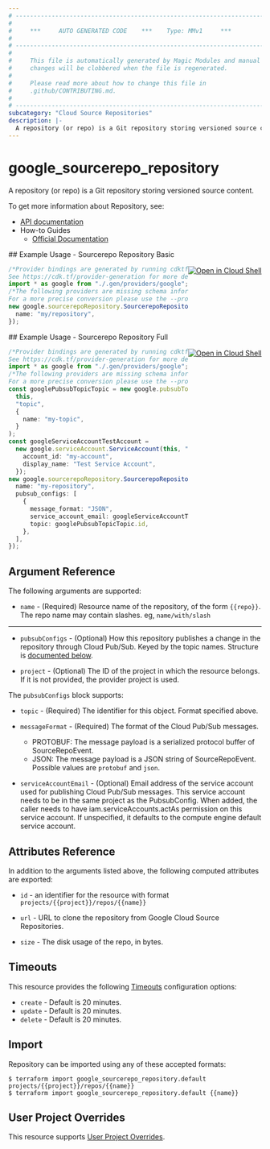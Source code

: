 ```yaml
---
# ----------------------------------------------------------------------------
#
#     ***     AUTO GENERATED CODE    ***    Type: MMv1     ***
#
# ----------------------------------------------------------------------------
#
#     This file is automatically generated by Magic Modules and manual
#     changes will be clobbered when the file is regenerated.
#
#     Please read more about how to change this file in
#     .github/CONTRIBUTING.md.
#
# ----------------------------------------------------------------------------
subcategory: "Cloud Source Repositories"
description: |-
  A repository (or repo) is a Git repository storing versioned source content.
---
```


# google\_sourcerepo\_repository

A repository (or repo) is a Git repository storing versioned source content.

To get more information about Repository, see:

* [API documentation](https://cloud.google.com/source-repositories/docs/reference/rest/v1/projects.repos)
* How-to Guides
  * [Official Documentation](https://cloud.google.com/source-repositories/)

<div class = "oics-button" style="float: right; margin: 0 0 -15px">
  <a href="https://console.cloud.google.com/cloudshell/open?cloudshell_git_repo=https%3A%2F%2Fgithub.com%2Fterraform-google-modules%2Fdocs-examples.git&cloudshell_working_dir=sourcerepo_repository_basic&cloudshell_image=gcr.io%2Fgraphite-cloud-shell-images%2Fterraform%3Alatest&open_in_editor=main.tf&cloudshell_print=.%2Fmotd&cloudshell_tutorial=.%2Ftutorial.md" target="_blank">
    <img alt="Open in Cloud Shell" src="//gstatic.com/cloudssh/images/open-btn.svg" style="max-height: 44px; margin: 32px auto; max-width: 100%;">
  </a>
</div>
## Example Usage - Sourcerepo Repository Basic

```typescript
/*Provider bindings are generated by running cdktf get.
See https://cdk.tf/provider-generation for more details.*/
import * as google from "./.gen/providers/google";
/*The following providers are missing schema information and might need manual adjustments to synthesize correctly: google.
For a more precise conversion please use the --provider flag in convert.*/
new google.sourcerepoRepository.SourcerepoRepository(this, "my-repo", {
  name: "my/repository",
});

```

<div class = "oics-button" style="float: right; margin: 0 0 -15px">
  <a href="https://console.cloud.google.com/cloudshell/open?cloudshell_git_repo=https%3A%2F%2Fgithub.com%2Fterraform-google-modules%2Fdocs-examples.git&cloudshell_working_dir=sourcerepo_repository_full&cloudshell_image=gcr.io%2Fgraphite-cloud-shell-images%2Fterraform%3Alatest&open_in_editor=main.tf&cloudshell_print=.%2Fmotd&cloudshell_tutorial=.%2Ftutorial.md" target="_blank">
    <img alt="Open in Cloud Shell" src="//gstatic.com/cloudssh/images/open-btn.svg" style="max-height: 44px; margin: 32px auto; max-width: 100%;">
  </a>
</div>
## Example Usage - Sourcerepo Repository Full

```typescript
/*Provider bindings are generated by running cdktf get.
See https://cdk.tf/provider-generation for more details.*/
import * as google from "./.gen/providers/google";
/*The following providers are missing schema information and might need manual adjustments to synthesize correctly: google.
For a more precise conversion please use the --provider flag in convert.*/
const googlePubsubTopicTopic = new google.pubsubTopic.PubsubTopic(
  this,
  "topic",
  {
    name: "my-topic",
  }
);
const googleServiceAccountTestAccount =
  new google.serviceAccount.ServiceAccount(this, "test_account", {
    account_id: "my-account",
    display_name: "Test Service Account",
  });
new google.sourcerepoRepository.SourcerepoRepository(this, "my-repo", {
  name: "my-repository",
  pubsub_configs: [
    {
      message_format: "JSON",
      service_account_email: googleServiceAccountTestAccount.email,
      topic: googlePubsubTopicTopic.id,
    },
  ],
});

```

## Argument Reference

The following arguments are supported:

* `name` -
  (Required)
  Resource name of the repository, of the form `{{repo}}`.
  The repo name may contain slashes. eg, `name/with/slash`

***

*   `pubsubConfigs` -
    (Optional)
    How this repository publishes a change in the repository through Cloud Pub/Sub.
    Keyed by the topic names.
    Structure is [documented below](#nested_pubsub_configs).

*   `project` - (Optional) The ID of the project in which the resource belongs.
    If it is not provided, the provider project is used.

<a name="nested_pubsub_configs"></a>The `pubsubConfigs` block supports:

*   `topic` - (Required) The identifier for this object. Format specified above.

*   `messageFormat` -
    (Required)
    The format of the Cloud Pub/Sub messages.
    * PROTOBUF: The message payload is a serialized protocol buffer of SourceRepoEvent.
    * JSON: The message payload is a JSON string of SourceRepoEvent.
      Possible values are `protobuf` and `json`.

*   `serviceAccountEmail` -
    (Optional)
    Email address of the service account used for publishing Cloud Pub/Sub messages.
    This service account needs to be in the same project as the PubsubConfig. When added,
    the caller needs to have iam.serviceAccounts.actAs permission on this service account.
    If unspecified, it defaults to the compute engine default service account.

## Attributes Reference

In addition to the arguments listed above, the following computed attributes are exported:

*   `id` - an identifier for the resource with format `projects/{{project}}/repos/{{name}}`

*   `url` -
    URL to clone the repository from Google Cloud Source Repositories.

*   `size` -
    The disk usage of the repo, in bytes.

## Timeouts

This resource provides the following
[Timeouts](https://developer.hashicorp.com/terraform/plugin/sdkv2/resources/retries-and-customizable-timeouts) configuration options:

* `create` - Default is 20 minutes.
* `update` - Default is 20 minutes.
* `delete` - Default is 20 minutes.

## Import

Repository can be imported using any of these accepted formats:

```console
$ terraform import google_sourcerepo_repository.default projects/{{project}}/repos/{{name}}
$ terraform import google_sourcerepo_repository.default {{name}}
```

## User Project Overrides

This resource supports [User Project Overrides](https://registry.terraform.io/providers/hashicorp/google/latest/docs/guides/provider_reference#user_project_override).
